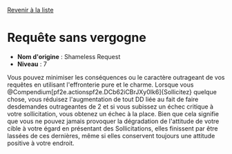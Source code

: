 [Revenir à la liste](..)

# Requête sans vergogne

 * **Nom d'origine** : Shameless Request
 * **Niveau** : 7


<p>Vous pouvez minimiser les conséquences ou le caractère outrageant de vos requêtes en utilisant l'effronterie pure et le charme. Lorsque vous @Compendium[pf2e.actionspf2e.DCb62iCBrJXy0Ik6]{Sollicitez} quelque chose, vous réduisez l'augmentation de tout DD liée au fait de faire desdemandes outrageantes de 2 et si vous subissez un échec critique à votre sollicitation, vous obtenez un échec à la place. Bien que cela signifie que vous ne pouvez jamais provoquer la dégradation de l'attitude de votre cible à votre égard en présentant des Sollicitations, elles finissent par être lassées de ces dernières, même si elles conservent toujours une attitude positive à votre endroit.</p>